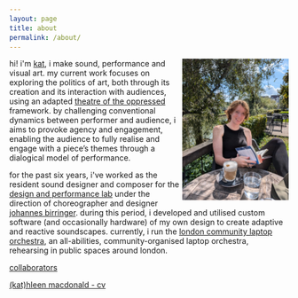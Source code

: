 ```yaml
---
layout: page
title: about
permalink: /about/
---
```


[<img src="/assets/img/me/cuteme.jpeg" height="255px" width="192px" ALIGN="right"/>](## "hi! :), this is me!")

hi! i'm [kat][kat-website], i make sound, performance and visual art. my current work focuses on exploring the politics of art, both through its creation and its interaction with audiences, using an adapted [theatre of the oppressed][toto] framework. by challenging conventional dynamics between performer and audience, i aims to provoke agency and engagement, enabling the audience to fully realise and engage with a piece’s themes through a dialogical model of performance.

for the past six years, i've worked as the resident sound designer and composer for the [design and performance lab][dap] under the direction of choreographer and designer [johannes birringer][johan]. during this period, i developed and utilised custom software (and occasionally hardware) of my own design to create adaptive and reactive soundscapes. currently, i run the [london community laptop orchestra][lclo], an all-abilities, community-organised laptop orchestra, rehearsing in public spaces around london.

[collaborators][collabs]

<a href="https://docs.google.com/spreadsheets/d/1JqpBOtxf0bm9doWVSXUzWrlF9gB2g6pVTU80cvIqGaI/edit?gid=0#gid=0">(kat)hleen macdonald - cv</a>

[kat-website]:https://otherkat.com
[lclo]:https://lclo.otherkat.com
[collabs]: /collaborators/
[johan]: https://en.wikipedia.org/wiki/Johannes_Birringer
[dap]: https://dap-lab.brunel.ac.uk/arch.html
[toto]: http://actingnow.co.uk/what-is-theatre-of-the-oppressed/